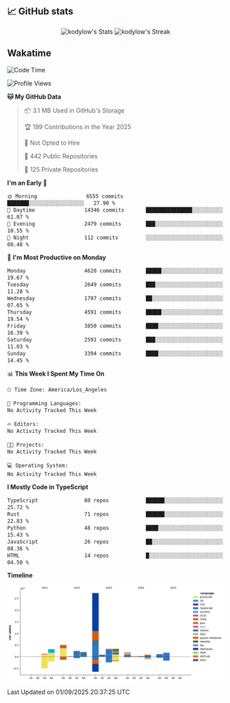 ## 📈 GitHub stats
<!--START_SECTION:github-->
<div class="badges-githubstats">
  <p align="center">
    <img src="https://github-readme-stats.vercel.app/api?username=kodylow&theme=tokyonight&show_icons=true&hide_border=true&count_private=true" alt="kodylow's Stats" height="165">
    <img src="https://github-readme-streak-stats.herokuapp.com/?user=kodylow&theme=tokyonight&hide_border=true" alt="kodylow's Streak" height="165">
  </p>
</div>
<!--END_SECTION:github-->

## Wakatime 
<!--START_SECTION:waka-->
![Code Time](http://img.shields.io/badge/Code%20Time-1%2C294%20hrs%2031%20mins-blue)

![Profile Views](http://img.shields.io/badge/Profile%20Views-11-blue)

**🐱 My GitHub Data** 

> 📦 3.1 MB Used in GitHub's Storage 
 > 
> 🏆 199 Contributions in the Year 2025
 > 
> 🚫 Not Opted to Hire
 > 
> 📜 442 Public Repositories 
 > 
> 🔑 125 Private Repositories 
 > 
**I'm an Early 🐤** 

```text
🌞 Morning                6555 commits        ███████░░░░░░░░░░░░░░░░░░   27.90 % 
🌆 Daytime                14346 commits       ███████████████░░░░░░░░░░   61.07 % 
🌃 Evening                2479 commits        ███░░░░░░░░░░░░░░░░░░░░░░   10.55 % 
🌙 Night                  112 commits         ░░░░░░░░░░░░░░░░░░░░░░░░░   00.48 % 
```
📅 **I'm Most Productive on Monday** 

```text
Monday                   4620 commits        █████░░░░░░░░░░░░░░░░░░░░   19.67 % 
Tuesday                  2649 commits        ███░░░░░░░░░░░░░░░░░░░░░░   11.28 % 
Wednesday                1797 commits        ██░░░░░░░░░░░░░░░░░░░░░░░   07.65 % 
Thursday                 4591 commits        █████░░░░░░░░░░░░░░░░░░░░   19.54 % 
Friday                   3850 commits        ████░░░░░░░░░░░░░░░░░░░░░   16.39 % 
Saturday                 2591 commits        ███░░░░░░░░░░░░░░░░░░░░░░   11.03 % 
Sunday                   3394 commits        ████░░░░░░░░░░░░░░░░░░░░░   14.45 % 
```


📊 **This Week I Spent My Time On** 

```text
🕑︎ Time Zone: America/Los_Angeles

💬 Programming Languages: 
No Activity Tracked This Week

🔥 Editors: 
No Activity Tracked This Week

🐱‍💻 Projects: 
No Activity Tracked This Week

💻 Operating System: 
No Activity Tracked This Week
```

**I Mostly Code in TypeScript** 

```text
TypeScript               80 repos            ██████░░░░░░░░░░░░░░░░░░░   25.72 % 
Rust                     71 repos            ██████░░░░░░░░░░░░░░░░░░░   22.83 % 
Python                   48 repos            ████░░░░░░░░░░░░░░░░░░░░░   15.43 % 
JavaScript               26 repos            ██░░░░░░░░░░░░░░░░░░░░░░░   08.36 % 
HTML                     14 repos            █░░░░░░░░░░░░░░░░░░░░░░░░   04.50 % 
```



**Timeline**

![Lines of Code chart](https://raw.githubusercontent.com/Kodylow/Kodylow/master/assets/bar_graph.png)


 Last Updated on 01/09/2025 20:37:25 UTC
<!--END_SECTION:waka-->
